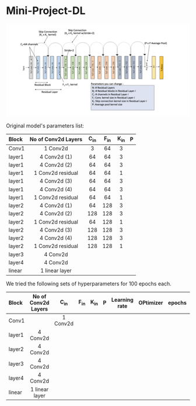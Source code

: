 # Mini-Project-DL
![Resnet](resnet.png)

Original model's parameters list:

| Block          |      No of Conv2d Layers    |        C<sub>in</sub>       |   F<sub>in</sub>   | K<sub>in</sub> | P          |  
| :---           | :----:                      |    :----:                   |      :----:        |   :----:       |      ---:  |
| Conv1          | 1 Conv2d                    |       3                      |       64             |    3            |            |
|     layer1     |    4 Conv2d (1)               |       64                     |          64              | 3
|     layer1     |    4 Conv2d (2)              |       64                  |          64            | 3
|     layer1     |    1 Conv2d residual              |       64                    |        64              | 1
|     layer1     |    4 Conv2d (3)               |       64                     |     64                 | 3
|     layer1     |    4 Conv2d (4)              |       64                    |        64              | 3
|     layer1     |    1 Conv2d residual              |       64                    |        64              | 1
|     layer2     |    4 Conv2d (1)                |     64                        |             128         | 3
|     layer2     |    4 Conv2d  (2)               |     128                        |       128               | 3 
|     layer2    |    1 Conv2d residual              |      64                    |        128            | 1
|     layer2     |    4 Conv2d  (3)             |      128                        |      128                | 3
|     layer2     |    4 Conv2d  (4)           |         128                    |        128              |   3
|     layer2    |    1 Conv2d residual              |      128                   |        128           | 1
|     layer3     |    4 Conv2d                 |                             |                      |
|     layer4     |    4 Conv2d                 |                             |                      |
|     linear     |    1 linear layer           |                             |                      |



We tried the following sets of hyperparameters for 100 epochs each.


| Block  |      No of Conv2d Layers  |        C<sub>in</sub>       |   F<sub>in</sub>   | K<sub>in</sub> | P | Learning rate | OPtimizer | epochs| Test accuracy  |
| :---               |      :----:         |   :----:      |        :----:       | :----:   |    :----:        |      :----:         |   :----:      |   :----:  |      ---:          |
| Conv1| |  1 Conv2d              |                      | 
|     layer1             |    4 Conv2d                 |               |                      |
|     layer2             |    4 Conv2d                 |               |                      |
|     layer3             |    4 Conv2d                 |               |                      |
|     layer4             |    4 Conv2d                 |               |                      |
|     linear             |    1 linear layer          |                |                      |
